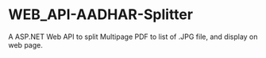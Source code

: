 # WEB_API-AADHAR-Splitter
A ASP.NET Web API to split Multipage PDF to list of .JPG file, and display on web page.

